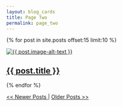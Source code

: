```yaml
---
layout: blog_cards
title: Page Two
permalink: page_two
---
```

<div class="cards-container">

<!-- Ongoing width-spanning flexboxes -->
  {% for post in site.posts offset:15 limit:10 %}
      <a href="{{ post.url }}" class="flexbox-card">
        <div class="flexbox-figure">
          <img src="{{ post.image }}" alt="{{ post.image-alt-text }}">
        </div>
        <div class="flexbox-body">
          <h2 class="flexbox-title">{{ post.title }}</h2>
        </div>
      </a>
  {% endfor %}
</div>

<p>
  <div class="center-text">
    <a href="/index"><< Newer Posts </a> | <a href="/page_three"> Older Posts >></a>
  </div>
</p>